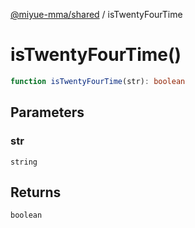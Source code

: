 [@miyue-mma/shared](../index.md) / isTwentyFourTime

# isTwentyFourTime()

```ts
function isTwentyFourTime(str): boolean
```

## Parameters

### str

`string`

## Returns

`boolean`
